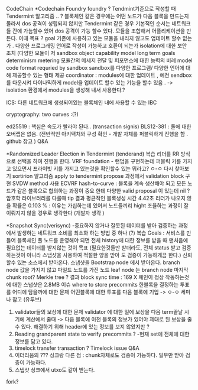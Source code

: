 CodeChain 
*Codechain Foundry
foundry
? Tendmint기준으로 작성할 때 Tendermint 알고리즘 .. ?
블록체인 같은 경우에는 어떤 노드가 다음 블록을 만드는지 몰라서 dos 공격이 성립되지 않지만 Tendermint 같은 경우 기본적인 순서는 네트워크 들 간에 가늠할수 있어 dos 공격이 가능  할수 있다.
모듈을 조합해서 어플리케이션을 만든다.
이때 목표 ? goal
기존에 사용하고 있는 모듈을 내리지 않고도 업데이트 할수 없는가 . 
다양한 프로그래밍 언어로 작성이 가능하고 호환이 되는가
isolation에 대한 보안 조치 (다양한 모듈이 저
sandbox 
object capability model 
long term goals 
determinism 
metering 
모듈간의 메세지 전달 및 퍼포먼스에 대한 능력의 비례 
model code format requried by sandbox 
sandbox를 다양한 프로그램/ 다양한 언어에 대해 제공할수 있는 형태 제공 
coordinator : modules에 대한 업데이트 , 예전 sendbox를 다운시켜 다이나믹하게 model을 업데이트 할수 있는 기능을 할수 있음 .
-> isolation 환경에서 modules을 생성해 내서 사용한다.?

ICS: 
다른 네트워크에 생성되어있는 블록체인 내에 사용할 수 있는 IBC  

cryptography: two curves :(?)

ed25519 : 핵심은 속도가 빨라야 된다.. (transaction signis)
BLS12-381 : 
둘에 대한 오버랩은 없음. 
(전반적인 아키택처와 구성 확인 - 개발 자체를 퍼블릭하게 진행을 함 . github 참고 )
Q&A 


*Randomized Leader Election in Tendermint (tenderand)
복습 
리더를  RR 방식으로 선택을 하여 진행을 한다. 
VRF foundation - 랜덤을 구현하는데 퍼블릭 키를 가지고 있으면서 프라이빗 키를 가지고 있는것을 확인할수 있는 뭐라고? ㅇ-ㅇ 다시 찾아보기 
sortirion 알고리즘 
apply to tendermint 
propose 과정에서 validation block 
구현 
SVDW method 사용 
ECVRF hash-to-curve :
블록을 계속 생산해야 되고 모든 노드가 같은 블록으로 합의하는 과정이 중요 한데 
다양한 valid proposal 이 있는데 nil ? 
암호학 라이브러리를 다룰때 tip 
결과 
평균적인 블록생성 시간 4.42초
리더가 나오지 않을 확률은 0.103 % : 이유는 가십하는데 있어서 노드들끼리 hight 조율하는 과정이 잘 이뤄지지 않을 경우로 생각한다 (개발자 생각 ) 

*Snapshot Sync(verisync)
-중요하지 않거나 잘못된 데이터를 받아 검증하는 과정에서 발생하는 네트워크 소비를 최소화 하는 방법 중 하나 (?)
복습
Goals : 서비스를 만들어 블록체인 풀 노드를 운영해야 되면 전체 history에 대한 정보를 받을 때 맨처음에 필요없는 데이터를 받지않는 것이 목표 (필요한것들만 받더라도, 전체 status 받고 검증하는것이 아니라 스냅샷을 사용하여 적절한 양을 받아 도 검증이 가능하게끔 한다.)
신뢰 할수 있는 소스에서 받아온다. 
스냅샷을 Bootstrap node 에서 받아온다. 
	branch node 값을 가지지 않고 파일드 노드를 가진 노드 
leaf node 는 branch  node 마지막 
chunk root? Merkle tree ? 
결과 
block sync time : 169 X
체인이 정상 작동하는것에 대한 스냅샷은 2.8MB
이슈
where to store precommits 
한블록을 결정하는 투표를 어디에 담을까에 대한 문제 
어떤블록에 대한 투표를 다음 블록에 기입 -> ㅇ-ㅇ 세미나 참고  (유투브) 
1) validator들의 보상에 대한 문제 
validator 에 대한 일에 보상을 다음 term끝날 시기에 계산에서 줄때 -> 다음 블록에 이전 블록의 정보가 있어야 제대로 된 보상을 줄수 있다. 
해결하기 위해 header에 있는 정보를 보지 않았지만 ?
2) Reading grandparent state to verify precommits ? 
-현재 set에 전체에 대한 정보를 담고 있다.
3) timelock
transfer transaction ?
Timelock issue
Q&A
1) 이더리움의 ??? 싱크랑 다른 점 : chunk자체로도 검증이 가능하다. 일부만 받아 검증이 가능하다.
2) 스냅샷 싱크에서 utxo도 같이 받는다.
 
fork?